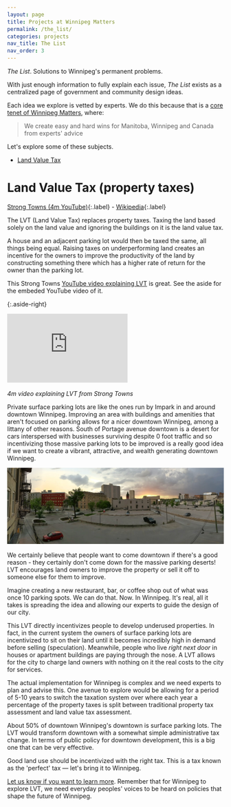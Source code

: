 ```yaml
---
layout: page
title: Projects at Winnipeg Matters
permalink: /the_list/
categories: projects
nav_title: The List
nav_order: 3
---
```


*The List*. Solutions to Winnipeg's permanent problems.

With just enough information to fully explain each issue, *The List* exists as a centralized page of government and community design ideas.

Each idea we explore is vetted by experts. We do this because that is a [core tenet of Winnipeg Matters](/about), where:

> We create easy and hard wins for Manitoba, Winnipeg and Canada from experts' advice

Let's explore some of these subjects.

* [Land Value Tax](#land-value-tax-property-taxes)

# Land Value Tax (property taxes)

[Strong Towns (4m YouTube)](https://www.youtube.com/watch?v=ok2uR3btMrE){:.label} - [Wikipedia](https://en.wikipedia.org/wiki/Land_value_tax){:.label}

The LVT (Land Value Tax) replaces property taxes. Taxing the land based solely on the land value and ignoring the buildings on it is the land value tax. 

A house and an adjacent parking lot would then be taxed the same, all things being equal. Raising taxes on underperforming land creates an incentive for the owners to improve the productivity of the land by constructing something there which has a higher rate of return for the owner than the parking lot.

This Strong Towns [YouTube video explaining LVT](https://www.youtube.com/watch?v=ok2uR3btMrE) is great. See the aside for the embeded YouTube video of it.

{:.aside-right}
<div style="max-width: 300px">
  <iframe width="280" height="160" src="https://www.youtube.com/embed/ok2uR3btMrE" frameborder="0" allow="accelerometer; autoplay; encrypted-media; gyroscope; picture-in-picture" allowfullscreen></iframe>
  <p>
    <em>4m video explaining LVT from Strong Towns</em>
  </p>
</div>

Private surface parking lots are like the ones run by Impark in and around downtown Winnipeg. Improving an area with buildings and amenities that aren't focused on parking allows for a nicer downtown Winnipeg, among a littany of other reasons. South of Portage avenue downtown is a desert for cars interspersed with businesses surviving despite 0 foot traffic and so incentivizing those massive parking lots to be improved is a really good idea if we want to create a vibrant, attractive, and wealth generating downtown Winnipeg. 

![Surface parking lots behind 374 Donald St., Winnipeg](/assets/images/374_donald_back_lots.jpg)

We certainly believe that people want to come downtown if there's a good reason - they certainly don't come down for the massive parking deserts! LVT encourages land owners to improve the property or sell it off to someone else for them to improve.

Imagine creating a new restaurant, bar, or coffee shop out of what was once 10 parking spots. We can do that. Now. In Winnipeg. It's real, all it takes is spreading the idea and allowing our experts to guide the design of our city.

This LVT directly incentivizes people to develop underused properties. In fact, in the current system the owners of surface parking lots are incentivized to sit on their land until it becomes incredibly high in demand before selling (speculation). Meanwhile, people who live *right next door* in houses or apartment buildings are paying through the nose. A LVT allows for the city to charge land owners with nothing on it the real costs to the city for services. 

The actual implementation for Winnipeg is complex and we need experts to plan and advise this. One avenue to explore would be allowing for a period of 5-10 years to switch the taxation system over where each year a percentage of the property taxes is split between traditional property tax assessment and land value tax assessment.

About 50% of downtown Winnipeg's downtown is surface parking lots. The LVT would transform downtown with a somewhat simple administrative tax change. In terms of public policy for downtown development, this is a big one that can be very effective.

Good land use should be incentivized with the right tax. This is a tax known as the 'perfect' tax &mdash; let's bring it to Winnipeg.

[Let us know if you want to learn more](/subscribe). Remember that for Winnipeg to explore LVT, we need everyday peoples' voices to be heard on policies that shape the future of Winnipeg.
